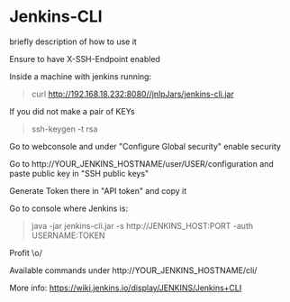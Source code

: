 # Jenkins-CLI
briefly description of how to use it

Ensure to have X-SSH-Endpoint enabled

Inside a machine with jenkins running:

> curl http://192.168.18.232:8080//jnlpJars/jenkins-cli.jar

If you did not make a pair of KEYs

> ssh-keygen -t rsa

Go to webconsole and under "Configure Global security" enable security

Go to http://YOUR_JENKINS_HOSTNAME/user/USER/configuration and paste public key in "SSH public keys" 

Generate Token there in "API token" and copy it

Go to console where Jenkins is:

> java -jar jenkins-cli.jar -s http://JENKINS_HOST:PORT -auth USERNAME:TOKEN

Profit \o/

Available commands under http://YOUR_JENKINS_HOSTNAME/cli/

More info: https://wiki.jenkins.io/display/JENKINS/Jenkins+CLI
